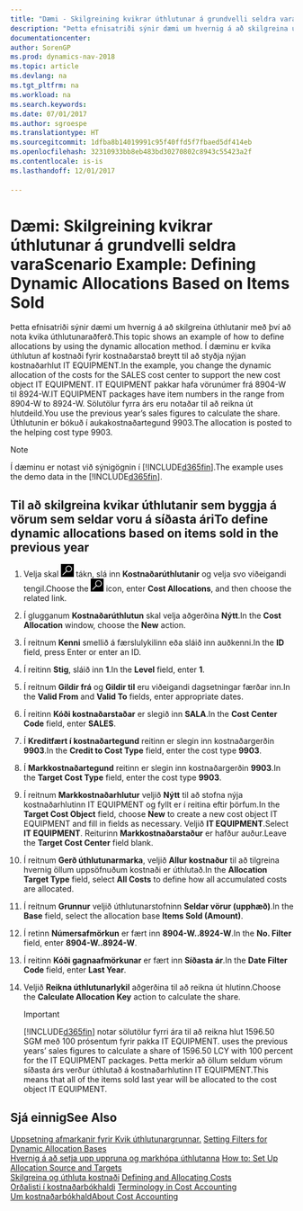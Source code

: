 ```yaml
---
title: "Dæmi - Skilgreining kvikrar úthlutunar á grundvelli seldra vara"
description: "Þetta efnisatriði sýnir dæmi um hvernig á að skilgreina úthlutanir með því að nota kvika úthlutunaraðferð. Í dæminu er kvika úthlutun af kostnaði fyrir kostnaðarstað breytt til að styðja nýjan kostnaðarhlut IT EQUIPMENT. IT EQUIPMENT pakkar hafa vörunúmer frá 8904-W til 8924-W. Sölutölur fyrra árs eru notaðar til að reikna út hlutdeild. Úthlutunin er bókuð í aukakostnaðartegund 9903."
documentationcenter: 
author: SorenGP
ms.prod: dynamics-nav-2018
ms.topic: article
ms.devlang: na
ms.tgt_pltfrm: na
ms.workload: na
ms.search.keywords: 
ms.date: 07/01/2017
ms.author: sgroespe
ms.translationtype: HT
ms.sourcegitcommit: 1dfba8b14019991c95f40ffd5f7fbaed5df414eb
ms.openlocfilehash: 32310933bb8eb483bd30270802c8943c55423a2f
ms.contentlocale: is-is
ms.lasthandoff: 12/01/2017

---
```

# <a name="scenario-example-defining-dynamic-allocations-based-on-items-sold"></a><span data-ttu-id="64125-107">Dæmi: Skilgreining kvikrar úthlutunar á grundvelli seldra vara</span><span class="sxs-lookup"><span data-stu-id="64125-107">Scenario Example: Defining Dynamic Allocations Based on Items Sold</span></span>
<span data-ttu-id="64125-108">Þetta efnisatriði sýnir dæmi um hvernig á að skilgreina úthlutanir með því að nota kvika úthlutunaraðferð.</span><span class="sxs-lookup"><span data-stu-id="64125-108">This topic shows an example of how to define allocations by using the dynamic allocation method.</span></span> <span data-ttu-id="64125-109">Í dæminu er kvika úthlutun af kostnaði fyrir kostnaðarstað breytt til að styðja nýjan kostnaðarhlut IT EQUIPMENT.</span><span class="sxs-lookup"><span data-stu-id="64125-109">In the example, you change the dynamic allocation of the costs for the SALES cost center to support the new cost object IT EQUIPMENT.</span></span> <span data-ttu-id="64125-110">IT EQUIPMENT pakkar hafa vörunúmer frá 8904-W til 8924-W.</span><span class="sxs-lookup"><span data-stu-id="64125-110">IT EQUIPMENT packages have item numbers in the range from 8904-W to 8924-W.</span></span> <span data-ttu-id="64125-111">Sölutölur fyrra árs eru notaðar til að reikna út hlutdeild.</span><span class="sxs-lookup"><span data-stu-id="64125-111">You use the previous year’s sales figures to calculate the share.</span></span> <span data-ttu-id="64125-112">Úthlutunin er bókuð í aukakostnaðartegund 9903.</span><span class="sxs-lookup"><span data-stu-id="64125-112">The allocation is posted to the helping cost type 9903.</span></span>  

> [!NOTE]  
>  <span data-ttu-id="64125-113">Í dæminu er notast við sýnigögnin í [!INCLUDE[d365fin](includes/d365fin_md.md)].</span><span class="sxs-lookup"><span data-stu-id="64125-113">The example uses the demo data in the [!INCLUDE[d365fin](includes/d365fin_md.md)].</span></span>  

## <a name="to-define-dynamic-allocations-based-on-items-sold-in-the-previous-year"></a><span data-ttu-id="64125-114">Til að skilgreina kvikar úthlutanir sem byggja á vörum sem seldar voru á síðasta ári</span><span class="sxs-lookup"><span data-stu-id="64125-114">To define dynamic allocations based on items sold in the previous year</span></span>  

1.  <span data-ttu-id="64125-115">Velja skal ![Leit að síðu eða skýrslu](media/ui-search/search_small.png "Leit að síðu eða skýrslu táknið") tákn, slá inn **Kostnaðarúthlutanir** og velja svo viðeigandi tengil.</span><span class="sxs-lookup"><span data-stu-id="64125-115">Choose the ![Search for Page or Report](media/ui-search/search_small.png "Search for Page or Report icon") icon, enter **Cost Allocations**, and then choose the related link.</span></span>  
2.  <span data-ttu-id="64125-116">Í glugganum **Kostnaðarúthlutun** skal velja aðgerðina **Nýtt**.</span><span class="sxs-lookup"><span data-stu-id="64125-116">In the **Cost Allocation** window, choose the **New** action.</span></span>  
3.  <span data-ttu-id="64125-117">Í reitnum **Kenni** smellið á færslulykilinn eða sláið inn auðkenni.</span><span class="sxs-lookup"><span data-stu-id="64125-117">In the **ID** field, press Enter or enter an ID.</span></span>  
4.  <span data-ttu-id="64125-118">Í reitinn **Stig**, sláið inn **1**.</span><span class="sxs-lookup"><span data-stu-id="64125-118">In the **Level** field, enter **1**.</span></span>  
5.  <span data-ttu-id="64125-119">Í reitnum **Gildir frá** og **Gildir til** eru viðeigandi dagsetningar færðar inn.</span><span class="sxs-lookup"><span data-stu-id="64125-119">In the **Valid From** and **Valid To** fields, enter appropriate dates.</span></span>  
6.  <span data-ttu-id="64125-120">Í reitinn **Kóði kostnaðarstaðar** er slegið inn **SALA**.</span><span class="sxs-lookup"><span data-stu-id="64125-120">In the **Cost Center Code** field, enter **SALES**.</span></span>  
7.  <span data-ttu-id="64125-121">Í **Kreditfært í kostnaðartegund** reitinn er slegin inn kostnaðargerðin **9903**.</span><span class="sxs-lookup"><span data-stu-id="64125-121">In the **Credit to Cost Type** field, enter the cost type **9903**.</span></span>  
8.  <span data-ttu-id="64125-122">Í **Markkostnaðartegund** reitinn er slegin inn kostnaðargerðin **9903**.</span><span class="sxs-lookup"><span data-stu-id="64125-122">In the **Target Cost Type** field, enter the cost type **9903**.</span></span>  
9. <span data-ttu-id="64125-123">Í reitnum **Markkostnaðarhlutur** veljið **Nýtt** til að stofna nýja kostnaðarhlutinn IT EQUIPMENT og fyllt er í reitina eftir þörfum.</span><span class="sxs-lookup"><span data-stu-id="64125-123">In the **Target Cost Object** field, choose **New** to create a new cost object IT EQUIPMENT and fill in fields as necessary.</span></span> <span data-ttu-id="64125-124">Veljið **IT EQUIPMENT**.</span><span class="sxs-lookup"><span data-stu-id="64125-124">Select **IT EQUIPMENT**.</span></span> <span data-ttu-id="64125-125">Reiturinn **Markkostnaðarstaður** er hafður auður.</span><span class="sxs-lookup"><span data-stu-id="64125-125">Leave the **Target Cost Center** field blank.</span></span>  
10. <span data-ttu-id="64125-126">Í reitnum **Gerð úthlutunarmarka**, veljið **Allur kostnaður** til að tilgreina hvernig öllum uppsöfnuðum kostnaði er úthlutað.</span><span class="sxs-lookup"><span data-stu-id="64125-126">In the **Allocation Target Type** field, select **All Costs** to define how all accumulated costs are allocated.</span></span>  
11. <span data-ttu-id="64125-127">Í reitnum **Grunnur** veljið úthlutunarstofninn **Seldar vörur (upphæð)**.</span><span class="sxs-lookup"><span data-stu-id="64125-127">In the **Base** field, select the allocation base **Items Sold (Amount)**.</span></span>  
12. <span data-ttu-id="64125-128">Í retinn **Númersafmörkun** er fært inn **8904-W..8924-W**.</span><span class="sxs-lookup"><span data-stu-id="64125-128">In the **No. Filter** field, enter **8904-W..8924-W**.</span></span>  
13. <span data-ttu-id="64125-129">Í reitinn **Kóði gagnaafmörkunar** er fært inn **Síðasta ár**.</span><span class="sxs-lookup"><span data-stu-id="64125-129">In the **Date Filter Code** field, enter **Last Year**.</span></span>  
14. <span data-ttu-id="64125-130">Veljið **Reikna úthlutunarlykil** aðgerðina til að reikna út hlutinn.</span><span class="sxs-lookup"><span data-stu-id="64125-130">Choose the **Calculate Allocation Key** action to calculate the share.</span></span>  

    > [!IMPORTANT]  
    >  [!INCLUDE[d365fin](includes/d365fin_md.md)]<span data-ttu-id="64125-131"> notar sölutölur fyrri ára til að reikna hlut 1596.50 SGM með 100 prósentum fyrir pakka IT EQUIPMENT.</span><span class="sxs-lookup"><span data-stu-id="64125-131"> uses the previous years’ sales figures to calculate a share of 1596.50 LCY with 100 percent for the IT EQUIPMENT packages.</span></span> <span data-ttu-id="64125-132">Þetta merkir að öllum seldum vörum síðasta árs verður úthlutað á kostnaðarhlutinn IT EQUIPMENT.</span><span class="sxs-lookup"><span data-stu-id="64125-132">This means that all of the items sold last year will be allocated to the cost object IT EQUIPMENT.</span></span>  

## <a name="see-also"></a><span data-ttu-id="64125-133">Sjá einnig</span><span class="sxs-lookup"><span data-stu-id="64125-133">See Also</span></span>  
 <span data-ttu-id="64125-134">[Uppsetning afmarkanir fyrir Kvik úthlutunargrunnar.](finance-setting-filters-for-dynamic-allocation-bases.md) </span><span class="sxs-lookup"><span data-stu-id="64125-134">[Setting Filters for Dynamic Allocation Bases](finance-setting-filters-for-dynamic-allocation-bases.md) </span></span>  
 <span data-ttu-id="64125-135">[Hvernig á að setja upp uppruna og markhópa úthlutanna](finance-how-to-set-up-allocation-source-and-targets.md) </span><span class="sxs-lookup"><span data-stu-id="64125-135">[How to: Set Up Allocation Source and Targets](finance-how-to-set-up-allocation-source-and-targets.md) </span></span>  
 <span data-ttu-id="64125-136">[Skilgreina og úthluta kostnaði](finance-define-and-allocate-costs.md) </span><span class="sxs-lookup"><span data-stu-id="64125-136">[Defining and Allocating Costs](finance-define-and-allocate-costs.md) </span></span>  
 <span data-ttu-id="64125-137">[Orðalisti í kostnaðarbókhaldi](finance-terminology-in-cost-accounting.md) </span><span class="sxs-lookup"><span data-stu-id="64125-137">[Terminology in Cost Accounting](finance-terminology-in-cost-accounting.md) </span></span>  
 [<span data-ttu-id="64125-138">Um kostnaðarbókhald</span><span class="sxs-lookup"><span data-stu-id="64125-138">About Cost Accounting</span></span>](finance-about-cost-accounting.md)

